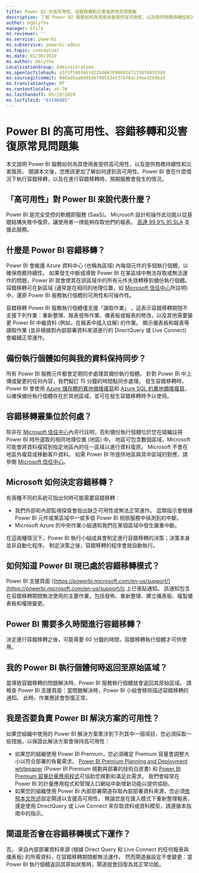```yaml
---
title: Power BI 的高可用性、容錯移轉和災害復原常見問題集
description: 了解 Power BI 服務如何為其使用者提供高可用性，以及提供商務持續性和災害復原。
author: mgblythe
manager: kfile
ms.reviewer: ''
ms.service: powerbi
ms.subservice: powerbi-admin
ms.topic: conceptual
ms.date: 01/30/2019
ms.author: mblythe
LocalizationGroup: Administration
ms.openlocfilehash: a5f3f5003eb1d22b0667698691471150f04553d8
ms.sourcegitcommit: 60dad5aa0d85db790553e537bf8ac34ee3289ba3
ms.translationtype: MT
ms.contentlocale: zh-TW
ms.lasthandoff: 05/29/2019
ms.locfileid: "61196885"
---
```

# <a name="power-bi-high-availability-failover-and-disaster-recovery-faq"></a>Power BI 的高可用性、容錯移轉和災害復原常見問題集

本文說明 Power BI 服務如何為其使用者提供高可用性，以及提供商務持續性和災害復原。 閱讀本文後，您應該更加了解如何達到高可用性、Power BI 會在什麼情況下執行容錯移轉，以及在進行容錯移轉時，預期服務會發生的情況。

## <a name="what-does-high-availability-mean-for-power-bi"></a>「高可用性」對 Power BI 來說代表什麼？

Power BI 是完全受控的軟體即服務 (SaaS)。  Microsoft 設計和操作此功能以從基礎結構失敗中復原，讓使用者一律能夠存取他們的報表。  [高達 99.9% 的 SLA](http://www.microsoftvolumelicensing.com/DocumentSearch.aspx?Mode=3&DocumentTypeId=37) 支援此服務。

## <a name="what-is-a-power-bi-failover"></a>什麼是 Power BI 容錯移轉？

Power BI 會維護 Azure 資料中心 (也稱為區域) 內每個元件的多個執行個體，以確保商務持續性。 如果發生中斷或導致 Power BI 在某區域中無法存取或無法運作的問題，Power BI 就會使其在該區域中的所有元件失效轉移到備份執行個體。 容錯移轉可在新區域 (通常是在相同的地理位置，如 [Microsoft 信任中心](https://www.microsoft.com/TrustCenter/CloudServices/business-application-platform/data-location)所註明) 中，還原 Power BI 服務執行個體的可用性和可操作性。

容錯移轉 Power BI 服務執行個體僅支援「讀取作業」  ，這表示容錯移轉期間不支援下列作業：重新整理、報表發佈作業、儀表板或報表的修改，以及其他需要變更 Power BI 中繼資料 (例如，在報表中插入註解) 的作業。  顯示儀表板和報表等讀取作業 (並非根據對內部部署資料來源進行的 DirectQuery 或 Live Connect) 會繼續正常運作。

## <a name="how-are-backup-instances-kept-in-sync-with-my-data"></a>備份執行個體如何與我的資料保持同步？

所有 Power BI 服務元件都會定期同步處理其備份執行個體。 針對 Power BI 中上傳或變更的任何內容，我們擬訂 15 分鐘的時間點同步處理。 發生容錯移轉時，Power BI 會使用 [Azure 儲存體的異地備援複寫](/azure/storage/common/storage-redundancy-grs)和 [Azure SQL 的異地備援複寫](/azure/sql-database/sql-database-active-geo-replication)，以確保備份執行個體存在於其他區域，並可在發生容錯移轉時予以使用。

## <a name="where-are-the-failover-clusters-located"></a>容錯移轉叢集位於何處？

除非在 [Microsoft 信任中心](https://www.microsoft.com/TrustCenter/CloudServices/business-application-platform/data-location)內另行註明，否則備份執行個體位於您在組織註冊 Power BI 時所選取的相同地理位置 (地區) 中。 地區可包含數個區域，Microsoft 可能會將資料複寫到指定地區內的任一區域以進行資料復原。 Microsoft 不會在地區外複寫或移動客戶資料。 如需 Power BI 所提供地區與其中區域的對應，請參閱 [Microsoft 信任中心](https://www.microsoft.com/TrustCenter/CloudServices/business-application-platform/data-location)。

## <a name="how-does-microsoft-decide-to-failover"></a>Microsoft 如何決定容錯移轉？

有兩種不同的系統可指出何時可能需要容錯移轉：

- 我們外部和內部監視探查會指出缺乏可用性或無法正常運作。 這類指示會根據 Power BI 元件或某區域中一或多個 Power BI 相依服務中偵測到的中斷。
- Microsoft Azure 的中央作業小組通知我們在某個區域中發生嚴重中斷。

在這兩種情況下，Power BI 執行小組成員會制定進行容錯移轉的決策；決策本身並非自動化程序。 制定決策之後，容錯移轉的程序會就自動執行。

## <a name="how-do-i-know-power-bi-is-now-in-failover-mode"></a>如何知道 Power BI 現已處於容錯移轉模式？

Power BI 支援頁面 ([https://powerbi.microsoft.com/en-us/support/](https://powerbi.microsoft.com/en-us/support/)) 上已張貼通知。 該通知包含在容錯移轉期間無法使用的主要作業，包括發佈、重新整理、建立儀表板、複製儀表板和權限變更。

## <a name="how-long-does-it-take-power-bi-to-fail-over"></a>Power BI 需要多久時間進行容錯移轉？

決定進行容錯移轉之後，可能需要 60 分鐘的時間，容錯移轉執行個體才可供使用。

## <a name="when-does-my-power-bi-instance-return-to-the-original-region"></a>我的 Power BI 執行個體何時返回至原始區域？

當導致容錯移轉的問題解決時，Power BI 服務執行個體就會返回其原始區域。 請檢查 Power BI 支援頁面：當問題解決時，Power BI 小組會移除描述容錯移轉的通知。 此時，作業應該會恢復正常。

## <a name="am-i-responsible-for-the-availability-of-my-power-bi-solution"></a>我是否要負責 Power BI 解決方案的可用性？

如果您組織中使用的 Power BI 解決方案牽涉到下列其中一個項目，您必須採取一些措施，以保證此解決方案會保持高可用性：

- 如果您的組織使用 Power BI Premium，您必須確定 Premium 容量會調整大小以符合部署的負載需求。  [Power BI Premium Planning and Deployment whitepaper](https://aka.ms/Premium-Capacity-Planning-Deployment) (Power BI Premium 規劃與部署的技術白皮書) 和 [Power BI Premium 容量計量應用程式](service-admin-premium-monitor-capacity.md)可協助您規劃和滿足此需求。 我們會經常在 Power BI 的計量應用程式和管理入口網站中新增新功能以提供協助。
- 如果您的組織使用 Power BI 內部部署閘道存取內部部署資料來源，您必須[依照本文所述](service-gateway-high-availability-clusters.md)設定閘道以支援高可用性。 無論您是在匯入模式下重新整理報表，還是使用 DirectQuery 或 Live Connect 來存取資料或資料模型，請遵循本指南中的指示。

## <a name="will-gateways-function-when-in-failover-mode"></a>閘道是否會在容錯移轉模式下運作？

否。 來自內部部署資料來源 (根據 Direct Query 和 Live Connect 的任何報表與儀表板) 的所需資料，在容錯移轉期間都無法運作。 然而閘道器設定不會變更：當 Power BI 執行個體返回其原始狀態時，閘道就會回復為其正常功能。
